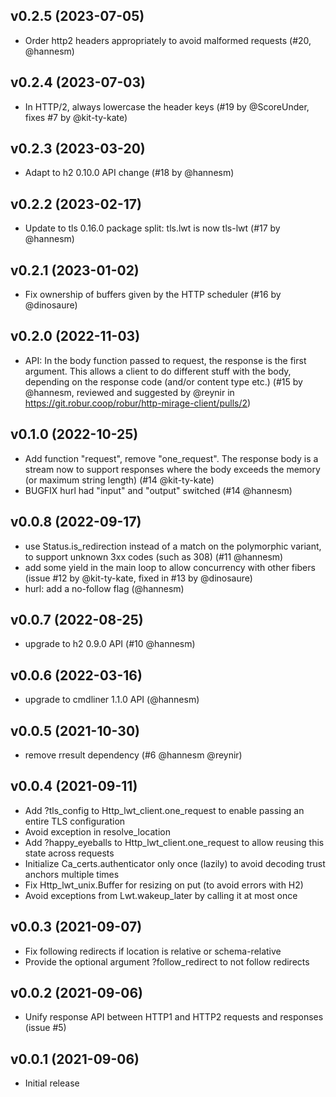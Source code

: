 ## v0.2.5 (2023-07-05)

* Order http2 headers appropriately to avoid malformed requests (#20, @hannesm)

## v0.2.4 (2023-07-03)

* In HTTP/2, always lowercase the header keys (#19 by @ScoreUnder,
  fixes #7 by @kit-ty-kate)

## v0.2.3 (2023-03-20)

* Adapt to h2 0.10.0 API change (#18 by @hannesm)

## v0.2.2 (2023-02-17)

* Update to tls 0.16.0 package split: tls.lwt is now tls-lwt (#17 by @hannesm)

## v0.2.1 (2023-01-02)

* Fix ownership of buffers given by the HTTP scheduler (#16 by @dinosaure)

## v0.2.0 (2022-11-03)

* API: In the body function passed to request, the response is the first
  argument. This allows a client to do different stuff with the body, depending
  on the response code (and/or content type etc.) (#15 by @hannesm, reviewed and
  suggested by @reynir in https://git.robur.coop/robur/http-mirage-client/pulls/2)

## v0.1.0 (2022-10-25)

* Add function "request", remove "one_request". The response body is a stream
  now to support responses where the body exceeds the memory (or maximum string
  length) (#14 @kit-ty-kate)
* BUGFIX hurl had "input" and "output" switched (#14 @hannesm)

## v0.0.8 (2022-09-17)

* use Status.is_redirection instead of a match on the polymorphic variant, to
  support unknown 3xx codes (such as 308) (#11 @hannesm)
* add some yield in the main loop to allow concurrency with other fibers (issue
  #12 by @kit-ty-kate, fixed in #13 by @dinosaure)
* hurl: add a no-follow flag (@hannesm)

## v0.0.7 (2022-08-25)

* upgrade to h2 0.9.0 API (#10 @hannesm)

## v0.0.6 (2022-03-16)

* upgrade to cmdliner 1.1.0 API (@hannesm)

## v0.0.5 (2021-10-30)

* remove rresult dependency (#6 @hannesm @reynir)

## v0.0.4 (2021-09-11)

* Add ?tls_config to Http_lwt_client.one_request to enable passing an entire
  TLS configuration
* Avoid exception in resolve_location
* Add ?happy_eyeballs to Http_lwt_client.one_request to allow reusing this
  state across requests
* Initialize Ca_certs.authenticator only once (lazily) to avoid decoding
  trust anchors multiple times
* Fix Http_lwt_unix.Buffer for resizing on put (to avoid errors with H2)
* Avoid exceptions from Lwt.wakeup_later by calling it at most once

## v0.0.3 (2021-09-07)

* Fix following redirects if location is relative or schema-relative
* Provide the optional argument ?follow_redirect to not follow redirects

## v0.0.2 (2021-09-06)

* Unify response API between HTTP1 and HTTP2 requests and responses (issue #5)

## v0.0.1 (2021-09-06)

* Initial release
